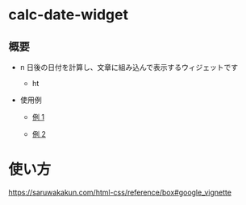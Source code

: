 # calc-date-widget

## 概要

- n 日後の日付を計算し、文章に組み込んで表示するウィジェットです

  - ht

- 使用例

  - [例 1](https://ogrtk.github.io/widgets/public/calc-date-widget/example/example1.html)

  - [例 2](https://ogrtk.github.io/widgets/public/calc-date-widget/example/example2.html)

# 使い方

https://saruwakakun.com/html-css/reference/box#google_vignette
